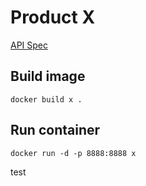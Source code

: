 # Product X

[API Spec](backend/guides/openapi/demo-x.yaml)

## Build image
```
docker build x .
```

## Run container
```
docker run -d -p 8888:8888 x
```
test
